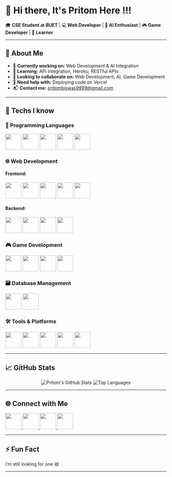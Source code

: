 # 👋 Hi there, It's Pritom Here !!!

🎓 **CSE Student at BUET** | 💻 **Web Developer** | 🤖 **AI Enthusiast** | 🎮 **Game Developer** | 🌱 **Learner**

---

## 🚀 About Me

- 🔭 **Currently working on:** Web Development & AI Integration  
- 🌱 **Learning:** API Integration, Heroku, RESTful APIs  
- 👯 **Looking to collaborate on:** Web Development, AI, Game Development  
- 🤔 **Need help with:** Deploying code on Vercel  
- 📬 **Contact me:** [pritombiswas9999@gmail.com](mailto:pritombiswas9999@gmail.com)

---

## 🧠 Techs I know

### 📜 **Programming Languages**
<p align="left">
  <img src="https://upload.wikimedia.org/wikipedia/commons/1/19/C_Programming_Language.png" width="50" />
  <img src="https://upload.wikimedia.org/wikipedia/commons/1/18/ISO_C%2B%2B_Logo.svg" width="50" />
  <img src="https://upload.wikimedia.org/wikipedia/commons/c/c3/Python-logo-notext.svg" width="50" />
  <img src="https://upload.wikimedia.org/wikipedia/commons/6/6a/JavaScript-logo.png" width="50" />
  <img src="https://upload.wikimedia.org/wikipedia/commons/0/0d/C_Sharp_logo.svg" width="50" />
</p>

### 🌐 **Web Development**

#### **Frontend:**
<p align="left">
  <img src="https://upload.wikimedia.org/wikipedia/commons/d/d5/CSS3_logo_and_wordmark.svg" width="50" />
  <img src="https://upload.wikimedia.org/wikipedia/commons/6/60/HTML5_logo.svg" width="50" />
  <img src="https://upload.wikimedia.org/wikipedia/commons/6/6a/JavaScript-logo.png" width="50" />
  <img src="https://upload.wikimedia.org/wikipedia/commons/a/a7/React-icon.svg" width="50" />
  <img src="https://upload.wikimedia.org/wikipedia/commons/4/44/Tailwind_CSS_Logo.svg" width="50" />
</p>

#### **Backend:**
<p align="left">
  <img src="https://upload.wikimedia.org/wikipedia/commons/6/64/Node.js_logo_2015.svg" width="50" />
  <img src="https://upload.wikimedia.org/wikipedia/commons/4/47/Nextjs-logo.svg" width="50" />
  <img src="https://upload.wikimedia.org/wikipedia/commons/6/60/Expressjs.png" width="50" />
  <img src="https://upload.wikimedia.org/wikipedia/commons/a/a7/Rest_api.png" width="50" />
</p>

### 🎮 **Game Development**
<p align="left">
  <img src="https://upload.wikimedia.org/wikipedia/commons/5/5b/Unity_3D_logo.png" width="50" />
  <img src="https://upload.wikimedia.org/wikipedia/commons/1/1f/CSharp_Logo.png" width="50" />
  <img src="https://upload.wikimedia.org/wikipedia/commons/9/98/Animation_Logo.png" width="50" />
  <img src="https://upload.wikimedia.org/wikipedia/commons/4/4f/Player_mechanics.png" width="50" />
</p>

### 🗃️ **Database Management**
<p align="left">
  <img src="https://upload.wikimedia.org/wikipedia/commons/4/45/MongoDB_Logo.svg" width="50" />
  <img src="https://upload.wikimedia.org/wikipedia/commons/a/a4/Postgresql_elephant.svg" width="50" />
</p>

### 🛠️ **Tools & Platforms**
<p align="left">
  <img src="https://upload.wikimedia.org/wikipedia/commons/e/e5/Git-logo.svg" width="50" />
  <img src="https://upload.wikimedia.org/wikipedia/commons/9/94/Appwrite_logo.svg" width="50" />
  <img src="https://upload.wikimedia.org/wikipedia/commons/c/c6/Vercel_logo.svg" width="50" />
  <img src="https://upload.wikimedia.org/wikipedia/commons/3/30/Shopify_logo.svg" width="50" />
  <img src="https://upload.wikimedia.org/wikipedia/commons/1/1d/Webkul_logo.png" width="50" />
</p>

---

## 📈 GitHub Stats

<p align="center">
  <img src="https://github-readme-stats.vercel.app/api?username=Pritom2357&show_icons=true&theme=radical" alt="Pritom's GitHub Stats" />
  <img src="https://github-readme-stats.vercel.app/api/top-langs/?username=Pritom2357&layout=compact&theme=radical" alt="Top Languages" />
</p>

---

## 🌐 Connect with Me

<p align="left">
  <a href="https://www.linkedin.com/in/pritombiswas/">
    <img src="https://upload.wikimedia.org/wikipedia/commons/0/0a/LinkedIn_Logo_2013-2019.svg" width="50" />
  </a>
  <a href="https://facebook.com/pritombiswas">
    <img src="https://upload.wikimedia.org/wikipedia/commons/0/05/Facebook_Logo_2023.png" width="50" />
  </a>
  <a href="https://instagram.com/pritombiswas">
    <img src="https://upload.wikimedia.org/wikipedia/commons/9/95/Instagram_logo_2022.svg" width="50" />
  </a>
  <a href="mailto:pritombiswas9999@gmail.com">
    <img src="https://upload.wikimedia.org/wikipedia/commons/4/4e/Gmail_Logo_2023.png" width="50" />
  </a>
</p>

---

## ⚡ Fun Fact

I’m still looking for one 😅

---
